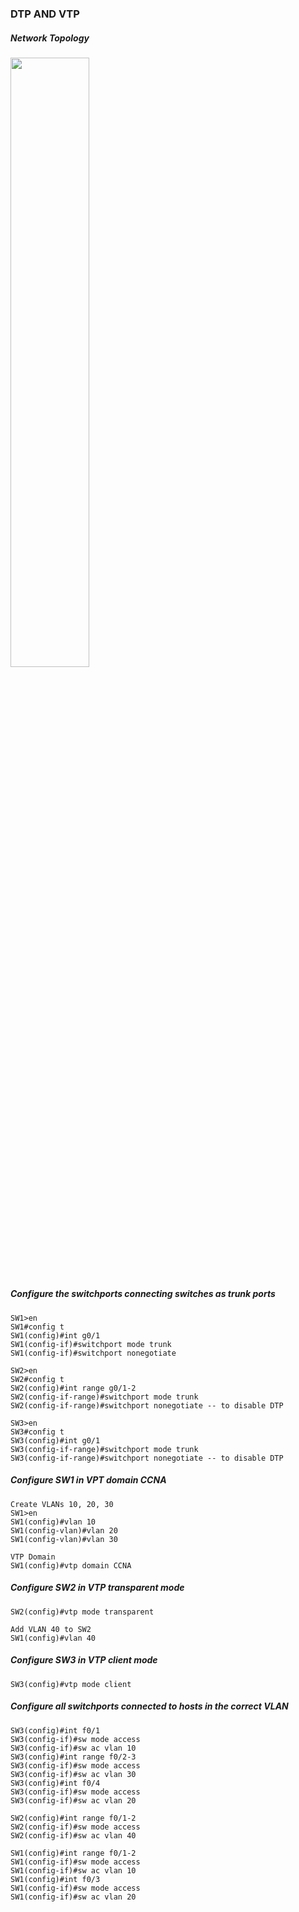 ### DTP AND VTP

##### Network Topology
<img src="https://user-images.githubusercontent.com/95317911/211127243-6629e062-23a6-41d6-8c9f-111dcf9f2199.PNG" width="50%" height="50%">


##### Configure the switchports connecting switches as trunk ports
```
SW1>en
SW1#config t
SW1(config)#int g0/1
SW1(config-if)#switchport mode trunk
SW1(config-if)#switchport nonegotiate

SW2>en
SW2#config t
SW2(config)#int range g0/1-2
SW2(config-if-range)#switchport mode trunk
SW2(config-if-range)#switchport nonegotiate -- to disable DTP

SW3>en
SW3#config t
SW3(config)#int g0/1
SW3(config-if-range)#switchport mode trunk
SW3(config-if-range)#switchport nonegotiate -- to disable DTP
```

##### Configure SW1 in VPT domain CCNA
```
Create VLANs 10, 20, 30
SW1>en
SW1(config)#vlan 10
SW1(config-vlan)#vlan 20 
SW1(config-vlan)#vlan 30 

VTP Domain
SW1(config)#vtp domain CCNA
```

##### Configure SW2 in VTP transparent mode
```
SW2(config)#vtp mode transparent 

Add VLAN 40 to SW2
SW1(config)#vlan 40 
```

##### Configure SW3 in VTP client mode
```
SW3(config)#vtp mode client
```

##### Configure all switchports connected to hosts in the correct VLAN
```
SW3(config)#int f0/1
SW3(config-if)#sw mode access
SW3(config-if)#sw ac vlan 10
SW3(config)#int range f0/2-3
SW3(config-if)#sw mode access
SW3(config-if)#sw ac vlan 30
SW3(config)#int f0/4
SW3(config-if)#sw mode access
SW3(config-if)#sw ac vlan 20

SW2(config)#int range f0/1-2
SW2(config-if)#sw mode access
SW2(config-if)#sw ac vlan 40

SW1(config)#int range f0/1-2
SW1(config-if)#sw mode access
SW1(config-if)#sw ac vlan 10
SW1(config)#int f0/3
SW1(config-if)#sw mode access
SW1(config-if)#sw ac vlan 20
```

